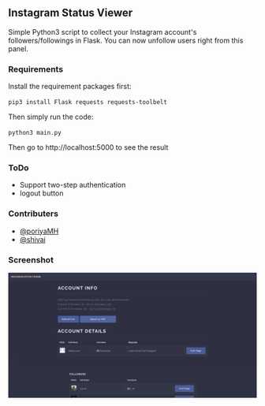 ## Instagram Status Viewer

Simple Python3 script to collect your Instagram account's followers/followings in Flask. You can now unfollow users right from this panel.

### Requirements

Install the requirement packages first:

`pip3 install Flask requests requests-toolbelt`

Then simply run the code:

`python3 main.py`

Then go to http://localhost:5000 to see the result

### ToDo

- Support two-step authentication
- logout button

### Contributers

- [@poriyaMH](https://github.com/poriyaMH)
- [@shivai](https://github.com/shivai)

### Screenshot

![screenshot.png](screenshot.png)

